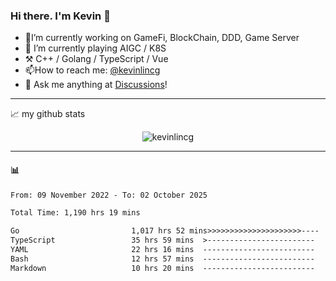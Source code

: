 ### Hi there. I'm Kevin 👋

- 🔭I’m currently working on GameFi, BlockChain, DDD, Game Server
- 🌱 I’m currently playing AIGC / K8S
-   :hammer_and_pick: C++ / Golang / TypeScript / Vue
- 📫How to reach me: [@kevinlincg](https://twitter.com/kevinlincg) 
-   :thought_balloon: Ask me anything at [Discussions](https://github.com/kevinlincg/kevinlincg/issues/new)!

---

📈 my github stats

<p align="center"> <img src="https://github-readme-stats-ouuan.vercel.app/api?username=kevinlincg&theme=dark&show_icons=true&count_private=true" alt="kevinlincg" />

---

#### :bar_chart: 

<!--START_SECTION:waka-->

```txt
From: 09 November 2022 - To: 02 October 2025

Total Time: 1,190 hrs 19 mins

Go                         1,017 hrs 52 mins>>>>>>>>>>>>>>>>>>>>>----   85.51 %
TypeScript                 35 hrs 59 mins  >------------------------   03.02 %
YAML                       22 hrs 16 mins  -------------------------   01.87 %
Bash                       12 hrs 57 mins  -------------------------   01.09 %
Markdown                   10 hrs 20 mins  -------------------------   00.87 %
```

<!--END_SECTION:waka-->
